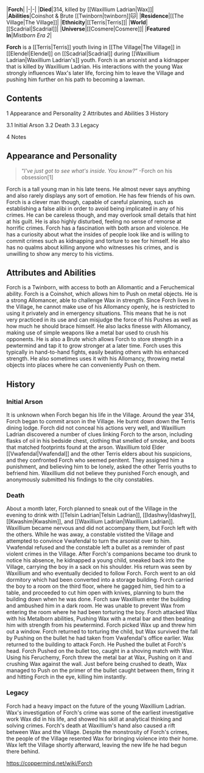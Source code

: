 |**Forch**|
|-|-|
|**Died**|314, killed by [[Waxillium Ladrian\|Wax]]|
|**Abilities**|Coinshot & Brute [[Twinborn\|twinborn]]🐱︎|
|**Residence**|[[The Village\|The Village]]|
|**Ethnicity**|[[Terris\|Terris]]|
|**World**|[[Scadrial\|Scadrial]]|
|**Universe**|[[Cosmere\|Cosmere]]|
|**Featured In**|*Mistborn Era 2*|

**Forch** is a [[Terris\|Terris]] youth living in [[The Village\|The Village]] in [[Elendel\|Elendel]] on [[Scadrial\|Scadrial]] during [[Waxillium Ladrian\|Waxillium Ladrian's]] youth. Forch is an arsonist and a kidnapper that is killed by Waxillium Ladrian. His interactions with the young Wax strongly influences Wax's later life, forcing him to leave the Village and pushing him further on his path to becoming a lawman.

## Contents

1 Appearance and Personality
2 Attributes and Abilities
3 History

3.1 Initial Arson
3.2 Death
3.3 Legacy


4 Notes


## Appearance and Personality
>“*I've just got to see what's inside. You know?*”
\-Forch on his obsession[1]


Forch is a tall young man in his late teens. He almost never says anything and also rarely displays any sort of emotion. He has few friends of his own. Forch is a clever man though, capable of careful planning, such as establishing a false alibi in order to avoid being implicated in any of his crimes. He can be careless though, and may overlook small details that hint at his guilt. He is also highly disturbed, feeling no sense of remorse at horrific crimes. Forch has a fascination with both arson and violence. He has a curiosity about what the insides of people look like and is willing to commit crimes such as kidnapping and torture to see for himself. He also has no qualms about killing anyone who witnesses his crimes, and is unwilling to show any mercy to his victims.

## Attributes and Abilities
Forch is a Twinborn, with access to both an Allomantic and a Feruchemical ability. Forch is a Coinshot, which allows him to Push on metal objects. He is a strong Allomancer, able to challenge Wax in strength. Since Forch lives in the Village, he cannot make use of his Allomancy openly, he is restricted to using it privately and in emergency situations. This means that he is not very practiced in its use and can misjudge the force of his Pushes as well as how much he should brace himself. He also lacks finesse with Allomancy, making use of simple weapons like a metal bar used to crush his opponents. He is also a Brute which allows Forch to store strength in a pewtermind and tap it to grow stronger at a later time. Forch uses this typically in hand-to-hand fights, easily beating others with his enhanced strength. He also sometimes uses it with his Allomancy, throwing metal objects into places where he can conveniently Push on them.

## History
### Initial Arson
It is unknown when Forch began his life in the Village. Around the year 314, Forch began to commit arson in the Village. He burnt down down the Terris dining lodge. Forch did not conceal his actions very well, and Waxillium Ladrian discovered a number of clues linking Forch to the arson, including flasks of oil in his bedside chest, clothing that smelled of smoke, and boots that matched footprints found at the arson. Waxillium told Elder [[Vwafendal\|Vwafendal]] and the other Terris elders about his suspicions, and they confronted Forch who seemed penitent. They assigned him a punishment, and believing him to be lonely, asked the other Terris youths to befriend him. Waxillium did not believe they punished Forch enough, and anonymously submitted his findings to the city constables.

### Death
About a month later, Forch planned to sneak out of the Village in the evening to drink with [[Telsin Ladrian\|Telsin Ladrian]], [[Idashwy\|Idashwy]], [[Kwashim\|Kwashim]], and [[Waxillium Ladrian\|Waxillium Ladrian]]. Waxillium became nervous and did not accompany them, but Forch left with the others. While he was away, a constable vistited the Village and attempted to convince Vwafendal to turn the arsonist over to him. Vwafendal refused and the constable left a bullet as a reminder of past violent crimes in the Village.
After Forch's companions became too drunk to notice his absence, he kidnapped a young child, sneaked back into the Village, carrying the boy in a sack on his shoulder. His return was seen by Waxillium and who eventually decided to follow Forch. Forch went to an old dormitory which had been converted into a storage building. Forch carried the boy to a room on the third floor, where he gagged him, tied him to a table, and proceeded to cut him open with knives, planning to burn the building down when he was done. Forch saw Waxillium enter the building and ambushed him in a dark room. He was unable to prevent Wax from entering the room where he had been torturing the boy. Forch attacked Wax with his Metalborn abilities, Pushing Wax with a metal bar and then beating him with strength from his pewtermind. Forch picked Wax up and threw him out a window.
Forch returned to torturing the child, but Wax survived the fall by Pushing on the bullet he had taken from Vwafendal's office earlier. Wax returned to the building to attack Forch. He Pushed the bullet at Forch's head. Forch Pushed on the bullet too, caught in a shoving match with Wax. Using his Feruchemy, Forch threw the metal bar at Wax, Pushing on it and crushing Wax against the wall. Just before being crushed to death, Wax managed to Push on the primer of the bullet caught between them, firing it and hitting Forch in the eye, killing him instantly.

### Legacy
Forch had a heavy impact on the future of the young Waxillium Ladrian. Wax's investigation of Forch's crime was some of the earliest investigative work Wax did in his life, and showed his skill at analytical thinking and solving crimes. Forch's death at Waxillium's hand also caused a rift between Wax and the Village. Despite the monstrosity of Forch's crimes, the people of the Village resented Wax for bringing violence into their home. Wax left the Village shortly afterward, leaving the new life he had begun there behind.



https://coppermind.net/wiki/Forch